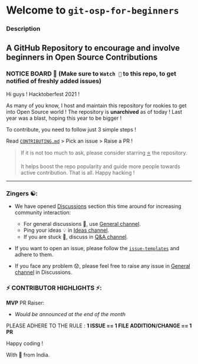 # Welcome to `git-osp-for-beginners`
### Description 
A GitHub Repository to encourage and involve beginners in Open Source Contributions
---
### NOTICE BOARD 📢 (Make sure to `Watch 👀` to this repo, to get notified of freshly added issues)

Hi guys ! Hacktoberfest 2021 !

As many of you know, I host and maintain this repository for rookies to get into Open Source world ! 
The repository is **unarchived** as of today ! 
Last year was a blast, hoping this year to be bigger !

To contribute, you need to follow just 3 simple steps !

Read [`CONTRIBUTING.md`](https://github.com/aditya109/git-osp-for-beginners/blob/master/CONTRIBUTING.md) >  Pick an issue > Raise a PR ! 

> If it is not too much to ask, please consider starring [⭐](https://emojipedia.org/star/) the repository. 
> 
> It helps boost the repo popularity and guide more people towards active contribution. That is all. Happy hacking !

---

### Zingers ☯️:

- We have opened [Discussions](https://github.com/aditya109/git-osp-for-beginners/discussions) section this time around for increasing community interaction:
  - For general discussions 💬, use [General channel](https://github.com/aditya109/git-osp-for-beginners/discussions/categories/general).
  - Ping your ideas 💡 in [Ideas channel](https://github.com/aditya109/git-osp-for-beginners/discussions/categories/ideas).
  - If you are stuck 🤔, discuss in [Q&A channel](https://github.com/aditya109/git-osp-for-beginners/discussions/categories/q-a).

- If you want to open an issue, please follow the [`issue-templates`](https://github.com/aditya109/git-osp-for-beginners/issues/new/choose) and adhere to them.

- If you face any problem 😟, please feel free to raise any issue in [General channel](https://github.com/aditya109/git-osp-for-beginners/discussions/categories/general) in Discussions.

### ⚡ CONTRIBUTOR HIGHLIGHTS ⚡:

**MVP** PR Raiser:
- *Would be announced at the end of the month*


PLEASE ADHERE TO THE RULE : **1 ISSUE == 1 FILE ADDITION/CHANGE == 1 PR**

Happy coding !

With 💚 from India.
